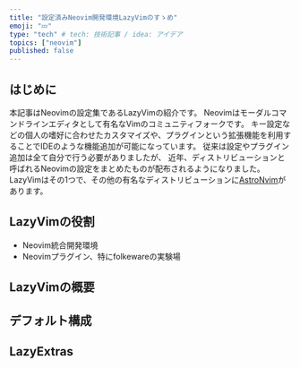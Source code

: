 ```yaml
---
title: "設定済みNeovim開発環境LazyVimのすゝめ"
emoji: "💤"
type: "tech" # tech: 技術記事 / idea: アイデア
topics: ["neovim"]
published: false
---
```


## はじめに

本記事はNeovimの設定集であるLazyVimの紹介です。
Neovimはモーダルコマンドラインエディタとして有名なVimのコミュニティフォークです。
キー設定などの個人の嗜好に合わせたカスタマイズや、プラグインという拡張機能を利用することでIDEのような機能追加が可能になっています。
従来は設定やプラグイン追加は全て自分で行う必要がありましたが、
近年、ディストリビューションと呼ばれるNeovimの設定をまとめたものが配布されるようになりました。
LazyVimはその1つで、その他の有名なディストリビューションに[AstroNvim](https://astronvim.com)があります。

## LazyVimの役割

- Neovim統合開発環境
- Neovimプラグイン、特にfolkewareの実験場

## LazyVimの概要

## デフォルト構成

## LazyExtras
